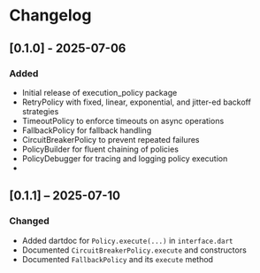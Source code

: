 # Changelog

## [0.1.0] - 2025-07-06
### Added
- Initial release of execution_policy package
- RetryPolicy with fixed, linear, exponential, and jitter-ed backoff strategies
- TimeoutPolicy to enforce timeouts on async operations
- FallbackPolicy for fallback handling
- CircuitBreakerPolicy to prevent repeated failures
- PolicyBuilder for fluent chaining of policies
- PolicyDebugger for tracing and logging policy execution
- 
## [0.1.1] – 2025-07-10
### Changed
- Added dartdoc for `Policy.execute(...)` in `interface.dart`
- Documented `CircuitBreakerPolicy.execute` and constructors
- Documented `FallbackPolicy` and its `execute` method
